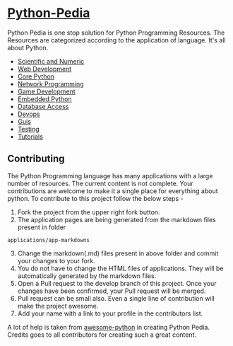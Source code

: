 # [Python-Pedia](https://pythonpedia.com/)

Python Pedia is one stop solution for Python Programming Resources. The Resources are categorized according to the application of language. It's all about Python.

* [Scientific and Numeric](https://pythonpedia.com/applications/scientific-and-numeric.html)
* [Web Development](https://pythonpedia.com/applications/web-development.html)
* [Core Python](https://pythonpedia.com/applications/core-python.html)
* [Network Programming](https://pythonpedia.com/applications/network-programming.html)
* [Game Development](https://pythonpedia.com/applications/game-development.html)
* [Embedded Python](https://pythonpedia.com/applications/embedded-python.html)
* [Database Access](https://pythonpedia.com/applications/database-access.html)
* [Devops](https://pythonpedia.com/applications/devops.html)
* [Guis](https://pythonpedia.com/applications/guis.html)
* [Testing](https://pythonpedia.com/applications/testing.html)
* [Tutorials](https://pythonpedia.com/applications/tutorials.html)

Contributing
------------

The Python Programming language has many applications with a large number of resources. The current content is not complete. Your contributions are welcome to make it a single place for everything about python. To contribute to this project follow the below steps - 

1. Fork the project from the upper right fork button.
2. The application pages are being generated from the markdown files present in folder 

  `applications/app-markdowns`

3. Change the markdown(.md) files present in above folder and commit your changes to your fork.
4. You do not have to change the HTML files of applications. They will be automatically generated by the markdown files.
5. Open a Pull request to the develop branch of this project. Once your changes have been confirmed, your Pull request will be merged.
6. Pull request can be small also. Even a single line of contribution will make the project awesome.
7. Add your name with a link to your profile in the contributors list.

A lot of help is taken from [awesome-python](https://github.com/vinta/awesome-python) in creating Python Pedia. Credits goes to all contributors for creating such a great content.